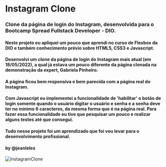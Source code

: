 # Instagram Clone

### Clone da página de login do Instagram, desenvolvida para o Bootcamp Spread Fullstack Developer - DIO.
#### Neste projeto eu apliquei um pouco que aprendi no curso de Flexbox  da DIO e também conhecimento prévio sobre HTML5, CSS3 e Javascript.
#### Desenvolvi um clone da página de login do Instagram mais atual (em 18/05/2022), a qual já estava um pouco diferente da página clonada na demonstração da expert, Gabriela Pinheiro.
#### A página ficou bem responsiva e bem parecida com a página real do Instagram.
#### Com Javascript eu implementei a funcionalidade de 'habilitar' o botão de login somente quando o usuário digitar o usuário e senha e a senha deve ter no mínimo 6 caracteres, da mesma forma que é na página real. Para fazer essa funcionalidade eu tive que pesquisar um pouco e realizar alguns testes até que consegui.
#### Tudo nesse projeto foi um aprendizado que foi vou levar para o desenvolvimento profissional.

#### by @jeanleles

![instagramClone](https://user-images.githubusercontent.com/7783578/178891588-c22dcfa4-1d43-414a-a494-4edfcd2bf602.jpg)
